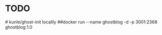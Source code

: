 # TODO 


# kunle/ghost-init locallly
 ##docker run --name ghostblog -d -p 3001:2368 ghostblog:1.0
 
